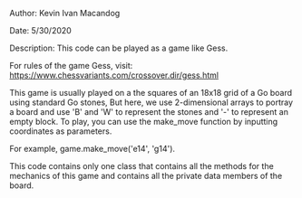 Author: Kevin Ivan Macandog

Date: 5/30/2020

Description: This code can be played as a game like Gess.

For rules of the game Gess, visit: https://www.chessvariants.com/crossover.dir/gess.html

This game is usually played on a the squares of an 18x18 grid of a Go board using standard Go stones,
But here, we use 2-dimensional arrays to portray a board and use 'B' and 'W' to represent the stones and '-' to
represent an empty block. To play, you can use the make_move function by inputting coordinates as parameters.

For example, game.make_move('e14', 'g14').

This code contains only one class that contains all the methods for the mechanics of this game
and contains all the private data members of the board.
